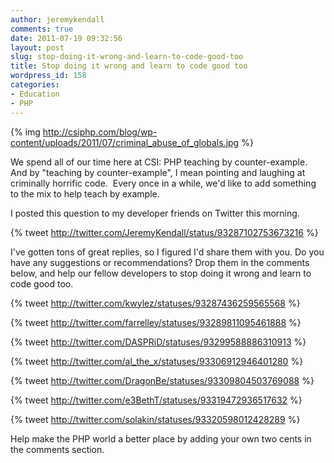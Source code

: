 ```yaml
---
author: jeremykendall
comments: true
date: 2011-07-19 09:32:56
layout: post
slug: stop-doing-it-wrong-and-learn-to-code-good-too
title: Stop doing it wrong and learn to code good too
wordpress_id: 158
categories:
- Education
- PHP
---
```


{% img http://csiphp.com/blog/wp-content/uploads/2011/07/criminal_abuse_of_globals.jpg %}

We spend all of our time here at CSI: PHP teaching by counter-example.  And by "teaching by counter-example", I mean pointing and laughing at criminally horrific code.  Every once in a while, we'd like to add something to the mix to help teach by example.

I posted this question to my developer friends on Twitter this morning.

{% tweet http://twitter.com/JeremyKendall/status/93287102753673216 %}

I've gotten tons of great replies, so I figured I'd share them with you.  Do you have any suggestions or recommendations?  Drop them in the comments below, and help our fellow developers to stop doing it wrong and learn to code good too.

{% tweet http://twitter.com/kwylez/statuses/93287436259565568 %}

{% tweet http://twitter.com/farrelley/statuses/93289811095461888 %}

{% tweet http://twitter.com/DASPRiD/statuses/93299588886310913 %}

{% tweet http://twitter.com/al_the_x/statuses/93306912946401280 %}

{% tweet http://twitter.com/DragonBe/statuses/93309804503769088 %}

{% tweet http://twitter.com/e3BethT/statuses/93319472936517632 %}

{% tweet http://twitter.com/solakin/statuses/93320598012428289 %}

Help make the PHP world a better place by adding your own two cents in the comments section.
